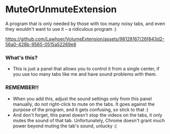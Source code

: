 # MuteOrUnmuteExtension
A program that is only needed by those with too many noisy tabs, and even they wouldn't want to use it – a ridiculous program :)

https://github.com/Lawhoer/VolumeExtension/assets/98128167/26f843d2-56a0-428b-9565-0515a52269e8

### What's this?
- This is just a panel that allows you to control it from a single center, if you use too many tabs like me and have sound problems with them.

### REMEMBER!!
- When you add this, adjust the sound settings only from this panel manually, do not right-click to mute on the tabs. It goes against the purpose of the program, and it gets confusing, so stick to that :)
- And don't forget, this panel doesn't stop the videos on the tabs, it only mutes the sound of that tab. Unfortunately, Chrome doesn't grant much power beyond muting the tab's sound, unlucky :(

